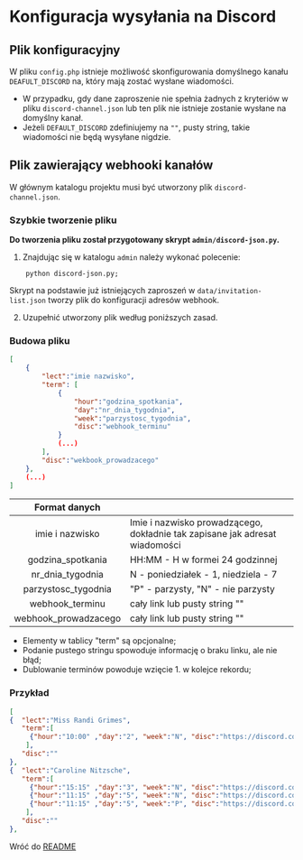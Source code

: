 # Konfiguracja wysyłania na Discord

## Plik konfiguracyjny
W pliku `config.php` istnieje możliwość skonfigurowania domyślnego kanału `DEAFULT_DISCORD` na, który mają zostać wysłane wiadomości.

- W przypadku, gdy dane zaproszenie nie spełnia żadnych z kryteriów w pliku `discord-channel.json` lub ten plik nie istnieje zostanie wysłane na domyślny kanał.
- Jeżeli `DEFAULT_DISCORD` zdefiniujemy na `""`, pusty string, takie wiadomości nie będą wysyłane nigdzie.


## Plik zawierający webhooki kanałów
W głównym katalogu projektu musi być utworzony plik `discord-channel.json`.


### Szybkie tworzenie pliku
**Do tworzenia pliku został przygotowany skrypt `admin/discord-json.py`.**

1. Znajdując się w katalogu `admin` należy wykonać polecenie:
```
	python discord-json.py;
```

Skrypt na podstawie już istniejących zaproszeń w `data/invitation-list.json` tworzy plik do konfiguracji adresów webhook.

2. Uzupełnić utworzony plik według poniższych zasad.


### Budowa pliku
```json
[
	{  
		"lect":"imie nazwisko",
		"term": [
			{
				"hour":"godzina_spotkania",
				"day":"nr_dnia_tygodnia",
				"week":"parzystosc_tygodnia",
				"disc":"webhook_terminu"
			}
			(...)
		],
		"disc":"wekbook_prowadzacego"
	},
	(...)
]
```

| Format danych			||
|:---------------------:|:-|
| imie i nazwisko		| Imie i nazwisko prowadzącego, dokładnie tak zapisane jak adresat wiadomości
| godzina_spotkania		| HH:MM - H w formei 24 godzinnej
| nr_dnia_tygodnia		| N - poniedziałek - 1, niedziela - 7
| parzystosc_tygodnia	| "P" - parzysty, "N" - nie parzysty
| webhook_terminu 		| cały link lub pusty string ""
| webhook_prowadzacego	| cały link lub pusty string ""

- Elementy w tablicy "term" są opcjonalne;
- Podanie pustego stringu spowoduje informację o braku linku, ale nie błąd;
- Dublowanie terminów powoduje wzięcie 1. w kolejce rekordu;


### Przykład
```json
[
{  "lect":"Miss Randi Grimes",
   "term":[
     {"hour":"10:00" ,"day":"2", "week":"N", "disc":"https://discord.com/api/webhooks/...kod..."}
    ],
   "disc":""
},
{  "lect":"Caroline Nitzsche",
   "term":[
     {"hour":"15:15" ,"day":"3", "week":"N", "disc":"https://discord.com/api/webhooks/...kod..."},
     {"hour":"11:15" ,"day":"5", "week":"N", "disc":"https://discord.com/...resztaadresu..."},
     {"hour":"11:15" ,"day":"5", "week":"P", "disc":"https://discord.com/...resztaadresu..."}
    ],
   "disc":""
},
```

Wróć do [README](../README.md)